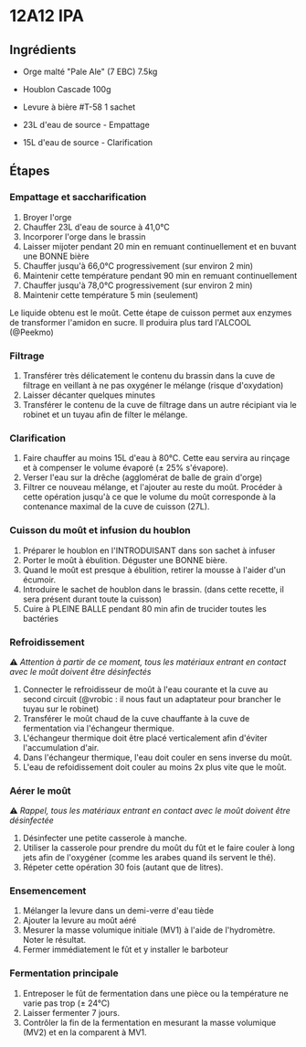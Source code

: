 # 12A12 IPA

## Ingrédients

* Orge malté "Pale Ale" (7 EBC)   7.5kg
* Houblon Cascade                 100g
* Levure à bière #T-58            1 sachet

* 23L d'eau de source - Empattage
* 15L d'eau de source - Clarification

## Étapes

### Empattage et saccharification

1. Broyer l'orge
1. Chauffer 23L d'eau de source à 41,0°C
1. Incorporer l'orge dans le brassin
1. Laisser mijoter pendant 20 min en remuant continuellement et en buvant une BONNE bière
1. Chauffer jusqu'à 66,0°C progressivement (sur environ 2 min)
1. Maintenir cette température pendant 90 min en remuant continuellement
1. Chauffer jusqu'à 78,0°C progressivement (sur environ 2 min)
1. Maintenir cette température 5 min (seulement)

Le liquide obtenu est le moût. Cette étape de cuisson permet aux enzymes de transformer l'amidon en sucre. Il produira plus tard l'ALCOOL (@Peekmo)

### Filtrage

1. Transférer très délicatement le contenu du brassin dans la cuve de filtrage en veillant à ne pas oxygéner le mélange (risque d'oxydation)
1. Laisser décanter quelques minutes
1. Transférer le contenu de la cuve de filtrage dans un autre récipiant via le robinet et un tuyau afin de filter le mélange.

### Clarification

1. Faire chauffer au moins 15L d'eau à 80°C. Cette eau servira au rinçage et à compenser le volume évaporé (± 25% s'évapore).
1. Verser l'eau sur la drêche (agglomérat de balle de grain d'orge)
1. Filtrer ce nouveau mélange, et l'ajouter au reste du moût. Procéder à cette opération jusqu'à ce que le volume du moût corresponde à la contenance maximal de la cuve de cuisson (27L).

### Cuisson du moût et infusion du houblon

1. Préparer le houblon en l'INTRODUISANT dans son sachet à infuser
1. Porter le moût à ébulition. Déguster une BONNE bière.
1. Quand le moût est presque à ébulition, retirer la mousse à l'aider d'un écumoir.
1. Introduire le sachet de houblon dans le brassin. (dans cette recette, il sera présent durant toute la cuisson)
1. Cuire à PLEINE BALLE pendant 80 min afin de trucider toutes les bactéries

### Refroidissement

:warning: *Attention à partir de ce moment, tous les matériaux entrant en contact avec le moût doivent être désinfectés*

1. Connecter le refroidisseur de moût à l'eau courante et la cuve au second circuit (@vrobic : il nous faut un adaptateur pour brancher le tuyau sur le robinet)
1. Transférer le moût chaud de la cuve chauffante à la cuve de fermentation via l'échangeur thermique.
  1. L'échangeur thermique doit être placé verticalement afin d'éviter l'accumulation d'air.
  1. Dans l'échangeur thermique, l'eau doit couler en sens inverse du moût.
  1. L'eau de refoidissement doit couler au moins 2x plus vite que le moût.
  
### Aérer le moût

:warning: *Rappel, tous les matériaux entrant en contact avec le moût doivent être désinfectée*

1. Désinfecter une petite casserole à manche.
1. Utiliser la casserole pour prendre du moût du fût et le faire couler à long jets afin de l'oxygéner (comme les arabes quand ils servent le thé).
1. Répeter cette opération 30 fois (autant que de litres). 

### Ensemencement

1. Mélanger la levure dans un demi-verre d'eau tiède
1. Ajouter la levure au moût aéré
1. Mesurer la masse volumique initiale (MV1) à l'aide de l'hydromètre. Noter le résultat.
1. Fermer immédiatement le fût et y installer le barboteur

### Fermentation principale

1. Entreposer le fût de fermentation dans une pièce ou la température ne varie pas trop (± 24°C)
1. Laisser fermenter 7 jours.
1. Contrôler la fin de la fermentation en mesurant la masse volumique (MV2) et en la comparent à MV1.
